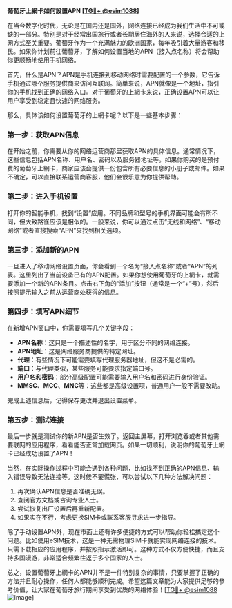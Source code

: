 **葡萄牙上網卡如何設置APN [[TG💪+ @esim1088](https://t.me/s/esim1088)]**

在当今数字化时代，无论是在国内还是国外，网络连接已经成为我们生活中不可或缺的一部分。特别是对于经常出国旅行或者长期居住海外的人来说，选择合适的上网方式至关重要。葡萄牙作为一个充满魅力的欧洲国家，每年吸引着大量游客和移民。如果你计划前往葡萄牙，了解如何设置当地的APN（接入点名称）将会帮助你更顺畅地使用手机网络。

首先，什么是APN？APN是手机连接到移动网络时需要配置的一个参数，它告诉手机通过哪个服务提供商来访问互联网。简单来说，APN就像是一个地址，指引你的手机找到正确的网络入口。对于葡萄牙的上網卡来说，正确设置APN可以让用户享受到稳定且快速的网络服务。

那么，具体该如何设置葡萄牙的上網卡呢？以下是一些基本步骤：

### 第一步：获取APN信息

在开始之前，你需要从你的网络运营商那里获取APN的具体信息。通常情况下，这些信息包括APN名称、用户名、密码以及服务器地址等。如果你购买的是预付费的葡萄牙上網卡，商家应该会提供一份包含所有必要信息的小册子或邮件。如果不确定，可以直接联系运营商客服，他们会很乐意为你提供帮助。

### 第二步：进入手机设置

打开你的智能手机，找到“设置”应用。不同品牌和型号的手机界面可能会有所不同，但大致路径应该是相似的。一般来说，你可以通过点击“无线和网络”、“移动网络”或者直接搜索“APN”来找到相关选项。

### 第三步：添加新的APN

一旦进入了移动网络设置页面，你会看到一个名为“接入点名称”或者“APN”的列表。这里列出了当前设备已有的APN配置。如果你想使用葡萄牙的上網卡，就需要添加一个新的APN条目。点击右下角的“添加”按钮（通常是一个“+”号），然后按照提示输入之前从运营商处获得的信息。

### 第四步：填写APN细节

在新增APN窗口中，你需要填写几个关键字段：

- **APN名称**：这只是一个描述性的名字，用于区分不同的网络连接。
- **APN地址**：这是网络服务商提供的特定网址。
- **代理**：有些情况下可能需要填写代理服务器地址，但这不是必需的。
- **端口**：与代理类似，某些服务可能要求指定端口号。
- **用户名和密码**：部分高级配置可能需要输入用户名和密码进行身份验证。
- **MMSC**、**MCC**、**MNC**等：这些都是高级设置项，普通用户一般不需要改动。

完成上述信息后，记得保存更改并退出设置菜单。

### 第五步：测试连接

最后一步就是测试你的新APN是否生效了。返回主屏幕，打开浏览器或者其他需要联网的应用程序，看看能否正常加载网页。如果一切顺利，说明你的葡萄牙上網卡已经成功设置了APN！

当然，在实际操作过程中可能会遇到各种问题，比如找不到正确的APN信息、输入错误导致无法连接等。这时候不要慌张，可以尝试以下几种方法解决问题：

1. 再次确认APN信息是否准确无误。
2. 查阅官方文档或咨询专业人士。
3. 尝试恢复出厂设置后再重新配置。
4. 如果实在不行，考虑更换SIM卡或联系客服寻求进一步指导。

除了手动设置APN外，现在市面上还有许多便捷的方式可以帮助你轻松搞定这个问题。比如使用eSIM技术，这是一种无需物理SIM卡就能实现网络连接的技术。只需下载相应的应用程序，并按照指示激活即可。这种方式不仅方便快捷，而且支持多国漫游，非常适合频繁往返于多个国家的人士。

总之，设置葡萄牙上網卡的APN并不是一件特别复杂的事情，只要掌握了正确的方法并且耐心操作，任何人都能够顺利完成。希望这篇文章能为大家提供足够的参考价值，让大家在葡萄牙旅行期间享受到优质的网络体验！[[TG💪+ @esim1088](https://t.me/s/esim1088) ![Image](https://i.postimg.cc/4NQfJmqS/Snipaste-2025-05-13-00-14-12.png)]